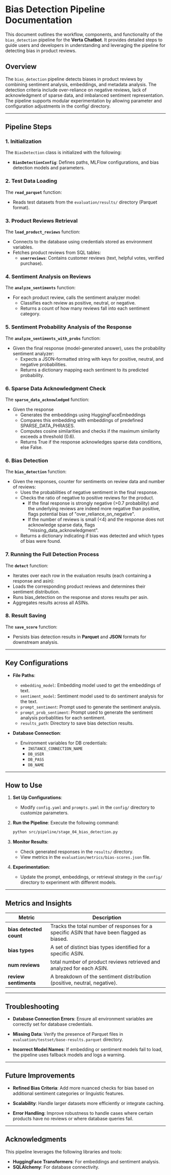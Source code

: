 # Bias Detection Pipeline Documentation

This document outlines the workflow, components, and functionality of the `bias_detection` pipeline for the **Verta Chatbot**. It provides detailed steps to guide users and developers in understanding and leveraging the pipeline for detecting bias in product reviews.

## **Overview**

The `bias_detection` pipeline detects biases in product reviews by combining sentiment analysis, embeddings, and metadata analysis. The detection criteria include over-reliance on negative reviews, lack of acknowledgment of sparse data, and imbalanced sentiment representation. The pipeline supports modular experimentation by allowing parameter and configuration adjustments in the config/ directory.

---

## **Pipeline Steps**

### 1. **Initialization**

The `BiasDetection` class is initialized with the following:
- **`BiasDetectionConfig`**: Defines paths, MLFlow configurations, and bias detection models and parameters.

### 2. **Test Data Loading**

The **`read_parquet`** function:
- Reads test datasets from the `evaluation/results/` directory (Parquet format).

### 3. **Product Reviews Retrieval**

The **`load_product_reviews`** function:
- Connects to the database using credentials stored as environment variables.
- Fetches product reviews from SQL tables:
  - **`userreviews`**: Contains customer reviews (text, helpful votes, verified purchase).

### 4. **Sentiment Analysis on Reviews**

The **`analyze_sentiments`** function:
- For each product review, calls the sentiment analyzer model:
  - Classifies each review as positive, neutral, or negative.
  - Returns a count of how many reviews fall into each sentiment category.

### 5. **Sentiment Probability Analysis of the Response**

The **`analyze_sentiments_with_probs`** function:
- Given the final response (model-generated answer), uses the probability sentiment analyzer:
  - Expects a JSON-formatted string with keys for positive, neutral, and negative probabilities.
  - Returns a dictionary mapping each sentiment to its predicted probability.

### 6. **Sparse Data Acknowledgment Check**

The **`sparse_data_acknowledged`** function:
- Given the response
  - Generates the embeddings using HuggingFaceEmbeddings
  - Compares this embedding with embeddings of predefined SPARSE_DATA_PHRASES.
  - Computes cosine similarities and checks if the maximum similarity exceeds a threshold (0.6).
  - Returns True if the response acknowledges sparse data conditions, else False.


### 6. **Bias Detection**

The **`bias_detection`** function:
- Given the responses, counter for sentiments on review data and number of reviews:
  - Uses the probabilities of negative sentiment in the final response.
  - Checks the ratio of negative to positive reviews for the product.
    - If the final response is strongly negative (>0.7 probability) and the underlying reviews are indeed more negative than positive, flags potential bias of "over_reliance_on_negative".
    - If the number of reviews is small (<4) and the response does not acknowledge sparse data, flags "missing_data_acknowledgment".
  - Returns a dictionary indicating if bias was detected and which types of bias were found.


### 7. **Running the Full Detection Process**

The **`detect`** function:
  - Iterates over each row in the evaluation results (each containing a response and asin):
  - Loads the corresponding product reviews and determines their sentiment distribution.
  - Runs bias_detection on the response and stores results per asin.
  - Aggregates results across all ASINs.

### 8. **Result Saving**

The **`save_score`** function:
- Persists bias detection results in **Parquet** and **JSON** formats for downstream analysis.


---

## **Key Configurations**

- **File Paths**:
  - `embedding_model`: Embedding model used to get the embeddings of text.
  - `sentiment_model`: Sentiment model used to do sentiment analysis for the text.
  - `prompt_sentiment`: Prompt used to generate the sentiment analysis.
  - `prompt_prob_sentiment`: Prompt used to generate the sentiment analysis porbablities for each sentiment.
  - `results_path`: Directory to save bias detection results.

- **Database Connection**:
  - Environment variables for DB credentials:
    - `INSTANCE_CONNECTION_NAME`
    - `DB_USER`
    - `DB_PASS`
    - `DB_NAME`

---

## **How to Use**

1. **Set Up Configurations**:
   - Modify `config.yaml` and `prompts.yaml` in the `config/` directory to customize parameters.

2. **Run the Pipeline**:
   Execute the following command:
   ```bash
   python src/pipeline/stage_04_bias_detection.py
   ```

3. **Monitor Results**:
   - Check generated responses in the `results/` directory.
   - View metrics in the `evaluation/metrics/bias-scores.json` file.

4. **Experimentation**:
   - Update the prompt, embeddings, or retrieval strategy in the `config/` directory to experiment with different models.

---

## **Metrics and Insights**

| Metric                   | Description                                                                                    |
|--------------------------|------------------------------------------------------------------------------------------------|
| **bias detected count**  | Tracks the total number of responses for a specific ASIN that have been flagged as biased.     |
| **bias types**           | A set of distinct bias types identified for a specific ASIN.                                   |
| **num reviews**          | total number of product reviews retrieved and analyzed for each ASIN.                          |
| **review sentiments**    | A breakdown of the sentiment distribution (positive, neutral, negative).                       |
---

## **Troubleshooting**

- **Database Connection Errors**:
  Ensure all environment variables are correctly set for database credentials.

- **Missing Data**:
  Verify the presence of Parquet files in `evaluation/testset/base-results.parquet` directory.

- **Incorrect Model Names**:
  If embedding or sentiment models fail to load, the pipeline uses fallback models and logs a warning.
---

## **Future Improvements**
- **Refined Bias Criteria**:
  Add more nuanced checks for bias based on additional sentiment categories or linguistic features.

- **Scalability**:
  Handle larger datasets more efficiently or integrate caching.

- **Error Handling**:
Improve robustness to handle cases where certain products have no reviews or where database queries fail.

--- 

## **Acknowledgments**

This pipeline leverages the following libraries and tools:

  - **HuggingFace Transformers**: For embeddings and sentiment analysis.
  - **SQLAlchemy**: For database connectivity.